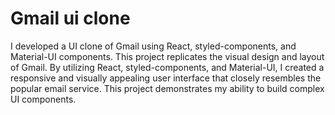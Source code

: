 # Gmail ui clone

I developed a UI clone of Gmail using React, styled-components, and Material-UI components. This project replicates the visual design and layout of Gmail. By utilizing React, styled-components, and Material-UI, I created a responsive and visually appealing user interface that closely resembles the popular email service. This project demonstrates my ability to build complex UI components.
